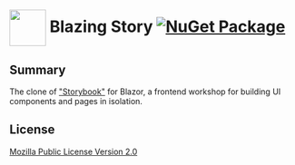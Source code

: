 ﻿# <img src="https://raw.githubusercontent.com/jsakamoto/BlazingStory/main/assets/logo.svg" width="64" style="vertical-align:middle;" /> Blazing Story [![NuGet Package](https://img.shields.io/nuget/v/BlazingStory.svg)](https://www.nuget.org/packages/BlazingStory/)

## Summary

The clone of ["Storybook"](https://storybook.js.org/) for Blazor, a frontend workshop for building UI components and pages in isolation. 

## License

[Mozilla Public License Version 2.0](https://raw.githubusercontent.com/jsakamoto/BlazingStory/main/LICENSE)
